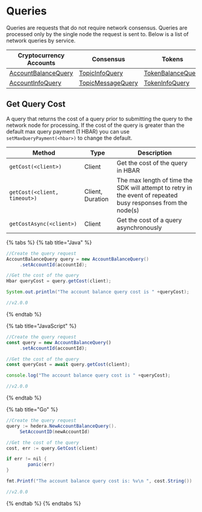 # Queries

Queries are requests that do not require network consensus. Queries are processed only by the single node the request is sent to. Below is a list of network queries by service.

| Cryptocurrency Accounts                                      | Consensus                                           | Tokens                                                   | File Service                                           | Smart Contracts                                                          | Schedule Service                                               |
| ------------------------------------------------------------ | --------------------------------------------------- | -------------------------------------------------------- | ------------------------------------------------------ | ------------------------------------------------------------------------ | -------------------------------------------------------------- |
| [AccountBalanceQuery](cryptocurrency/get-account-balance.md) | [TopicInfoQuery](consensus/get-topic-info.md)       | [TokenBalanceQuery](tokens/get-account-token-balance.md) | [FileContentsQuery](file-storage/get-file-contents.md) | [ContractCallQuery](smart-contracts/call-a-smart-contract-function-1.md) | [ScheduleInfoQuery](schedule-transaction/get-schedule-info.md) |
| [AccountInfoQuery](cryptocurrency/get-account-info.md)       | [TopicMessageQuery](consensus/get-topic-message.md) | [TokenInfoQuery](tokens/get-token-info.md)               | [FileInfoQuery](file-storage/get-file-info.md)         | [ContractByteCodeQuery](smart-contracts/get-smart-contract-bytecode.md)  |                                                                |

## Get Query Cost

A query that returns the cost of a query prior to submitting the query to the network node for processing. If the cost of the query is greater than the default max query payment (1 HBAR) you can use `setMaxQueryPayment(<hbar>)` to change the default.

| Method                       | Type             | Description                                                                                                   |
| ---------------------------- | ---------------- | ------------------------------------------------------------------------------------------------------------- |
| `getCost(<client>)`          | Client           | Get the cost of the query in HBAR                                                                             |
| `getCost(<client, timeout>)` | Client, Duration | The max length of time the SDK will attempt to retry in the event of repeated busy responses from the node(s) |
| `getCostAsync(<client>)`     | Client           | Get the cost of a query asynchronously                                                                        |

{% tabs %}
{% tab title="Java" %}
```java
//Create the query request
AccountBalanceQuery query = new AccountBalanceQuery()
     .setAccountId(accountId);

//Get the cost of the query
Hbar queryCost = query.getCost(client);

System.out.println("The account balance query cost is " +queryCost);

//v2.0.0
```
{% endtab %}

{% tab title="JavaScript" %}
```javascript
//Create the query request
const query = new AccountBalanceQuery()
     .setAccountId(accountId);

//Get the cost of the query
const queryCost = await query.getCost(client);

console.log("The account balance query cost is " +queryCost);

//v2.0.0
```
{% endtab %}

{% tab title="Go" %}
```java
//Create the query request
query := hedera.NewAccountBalanceQuery().
     SetAccountID(newAccountId)

//Get the cost of the query
cost, err := query.GetCost(client)

if err != nil {
		panic(err)
}

fmt.Printf("The account balance query cost is: %v\n ", cost.String())

//v2.0.0
```
{% endtab %}
{% endtabs %}
